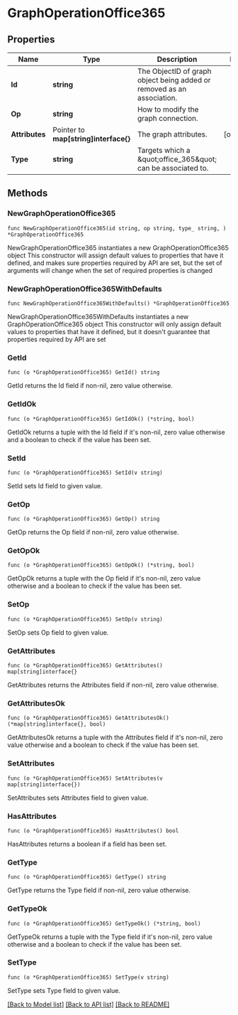 # GraphOperationOffice365

## Properties

Name | Type | Description | Notes
------------ | ------------- | ------------- | -------------
**Id** | **string** | The ObjectID of graph object being added or removed as an association. | 
**Op** | **string** | How to modify the graph connection. | 
**Attributes** | Pointer to **map[string]interface{}** | The graph attributes. | [optional] 
**Type** | **string** | Targets which a \&quot;office_365\&quot; can be associated to. | 

## Methods

### NewGraphOperationOffice365

`func NewGraphOperationOffice365(id string, op string, type_ string, ) *GraphOperationOffice365`

NewGraphOperationOffice365 instantiates a new GraphOperationOffice365 object
This constructor will assign default values to properties that have it defined,
and makes sure properties required by API are set, but the set of arguments
will change when the set of required properties is changed

### NewGraphOperationOffice365WithDefaults

`func NewGraphOperationOffice365WithDefaults() *GraphOperationOffice365`

NewGraphOperationOffice365WithDefaults instantiates a new GraphOperationOffice365 object
This constructor will only assign default values to properties that have it defined,
but it doesn't guarantee that properties required by API are set

### GetId

`func (o *GraphOperationOffice365) GetId() string`

GetId returns the Id field if non-nil, zero value otherwise.

### GetIdOk

`func (o *GraphOperationOffice365) GetIdOk() (*string, bool)`

GetIdOk returns a tuple with the Id field if it's non-nil, zero value otherwise
and a boolean to check if the value has been set.

### SetId

`func (o *GraphOperationOffice365) SetId(v string)`

SetId sets Id field to given value.


### GetOp

`func (o *GraphOperationOffice365) GetOp() string`

GetOp returns the Op field if non-nil, zero value otherwise.

### GetOpOk

`func (o *GraphOperationOffice365) GetOpOk() (*string, bool)`

GetOpOk returns a tuple with the Op field if it's non-nil, zero value otherwise
and a boolean to check if the value has been set.

### SetOp

`func (o *GraphOperationOffice365) SetOp(v string)`

SetOp sets Op field to given value.


### GetAttributes

`func (o *GraphOperationOffice365) GetAttributes() map[string]interface{}`

GetAttributes returns the Attributes field if non-nil, zero value otherwise.

### GetAttributesOk

`func (o *GraphOperationOffice365) GetAttributesOk() (*map[string]interface{}, bool)`

GetAttributesOk returns a tuple with the Attributes field if it's non-nil, zero value otherwise
and a boolean to check if the value has been set.

### SetAttributes

`func (o *GraphOperationOffice365) SetAttributes(v map[string]interface{})`

SetAttributes sets Attributes field to given value.

### HasAttributes

`func (o *GraphOperationOffice365) HasAttributes() bool`

HasAttributes returns a boolean if a field has been set.

### GetType

`func (o *GraphOperationOffice365) GetType() string`

GetType returns the Type field if non-nil, zero value otherwise.

### GetTypeOk

`func (o *GraphOperationOffice365) GetTypeOk() (*string, bool)`

GetTypeOk returns a tuple with the Type field if it's non-nil, zero value otherwise
and a boolean to check if the value has been set.

### SetType

`func (o *GraphOperationOffice365) SetType(v string)`

SetType sets Type field to given value.



[[Back to Model list]](../README.md#documentation-for-models) [[Back to API list]](../README.md#documentation-for-api-endpoints) [[Back to README]](../README.md)


